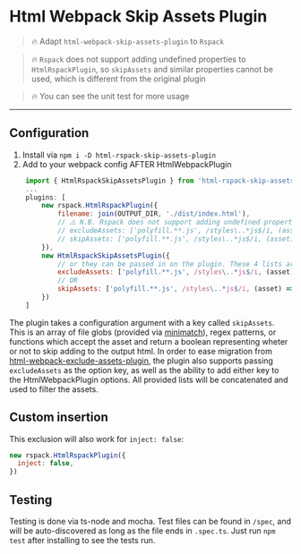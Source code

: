 # Html Webpack Skip Assets Plugin

> 🔥 Adapt `html-webpack-skip-assets-plugin` to `Rspack`

> 🔥 `Rspack` does not support adding undefined properties to `HtmlRspackPlugin`, so `skipAssets` and similar properties cannot be used, which is different from the original plugin

> 🔥 You can see the unit test for more usage

---

## Configuration

1. Install via `npm i -D html-rspack-skip-assets-plugin`
1. Add to your webpack config AFTER HtmlWebpackPlugin
```javascript
    import { HtmlRspackSkipAssetsPlugin } from 'html-rspack-skip-assets-plugin'
    ...
    plugins: [
        new rspack.HtmlRspackPlugin({
            filename: join(OUTPUT_DIR, './dist/index.html'),
            // ⚠️ N.B. Rspack does not support adding undefined properties to HtmlRspackPlugin, so this code will throw an error!
            // excludeAssets: ['polyfill.**.js', /styles\..*js$/i, (asset) => (asset.attributes && asset.attributes['x-skip'])]
            // skipAssets: ['polyfill.**.js', /styles\..*js$/i, (asset) => (asset.attributes && asset.attributes['x-skip'])]
        }),
        new HtmlRspackSkipAssetsPlugin({
            // or they can be passed in on the plugin. These 4 lists are combined before running
            excludeAssets: ['polyfill.**.js', /styles\..*js$/i, (asset) => (asset.attributes && asset.attributes['x-skip'])]
            // OR
            skipAssets: ['polyfill.**.js', /styles\..*js$/i, (asset) => (asset.attributes && asset.attributes['x-skip'])]
        })
    ]
```

The plugin takes a configuration argument with a key called `skipAssets`. This is an array of file globs (provided via [minimatch](https://github.com/isaacs/minimatch)), regex patterns, or functions which accept the asset and return a boolean representing wheter or not to skip adding to the output html. In order to ease migration from [html-webpack-exclude-assets-plugin](https://www.npmjs.com/package/html-webpack-exclude-assets-plugin), the plugin also supports passing `excludeAssets` as the option key, as well as the ability to add either key to the HtmlWebpackPlugin options. All provided lists will be concatenated and used to filter the assets.

## Custom insertion

This exclusion will also work for `inject: false`:

```js
new rspack.HtmlRspackPlugin({
  inject: false,
})
```

## Testing
Testing is done via ts-node and mocha. Test files can be found in `/spec`, and will be auto-discovered as long as the file ends in `.spec.ts`. Just run `npm test` after installing to see the tests run.
